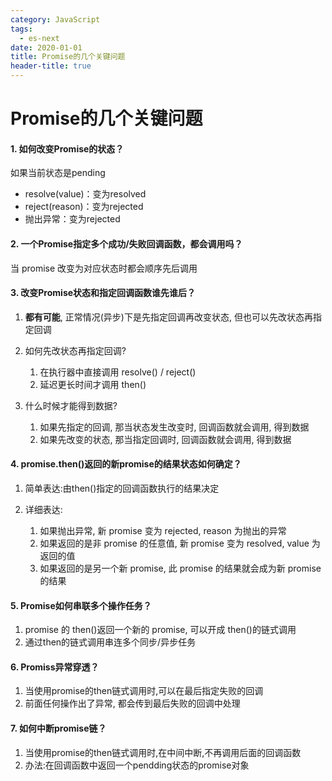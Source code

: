 ```yaml
---
category: JavaScript
tags:
  - es-next
date: 2020-01-01
title: Promise的几个关键问题
header-title: true
---
```


# Promise的几个关键问题

#### 1. 如何改变Promise的状态？

如果当前状态是pending

- resolve(value)：变为resolved
- reject(reason)：变为rejected
- 抛出异常：变为rejected

#### 2. 一个Promise指定多个成功/失败回调函数，都会调用吗？

当 promise 改变为对应状态时都会顺序先后调用

#### 3. 改变Promise状态和指定回调函数谁先谁后？

1. **都有可能**, 正常情况(异步)下是先指定回调再改变状态, 但也可以先改状态再指定回调
2. 如何先改状态再指定回调? 

   1. 在执行器中直接调用 resolve() / reject() 
   2. 延迟更长时间才调用 then() 
3. 什么时候才能得到数据? 
   1. 如果先指定的回调, 那当状态发生改变时, 回调函数就会调用, 得到数据
   2. 如果先改变的状态, 那当指定回调时, 回调函数就会调用, 得到数据

#### 4. promise.then()返回的新promise的结果状态如何确定？

1. 简单表达:由then()指定的回调函数执行的结果决定

2. 详细表达: 
   1. 如果抛出异常, 新 promise 变为 rejected, reason 为抛出的异常
   2. 如果返回的是非 promise 的任意值, 新 promise 变为 resolved, value 为返回的值
   3. 如果返回的是另一个新 promise, 此 promise 的结果就会成为新 promise 的结果

#### 5. Promise如何串联多个操作任务？

1. promise 的 then()返回一个新的 promise, 可以开成 then()的链式调用
2. 通过then的链式调用串连多个同步/异步任务

#### 6. Promiss异常穿透？

1. 当使用promise的then链式调用时,可以在最后指定失败的回调
2. 前面任何操作出了异常, 都会传到最后失败的回调中处理

#### 7. 如何中断promise链？

1. 当使用promise的then链式调用时,在中间中断,不再调用后面的回调函数
2. 办法:在回调函数中返回一个pendding状态的promise对象
